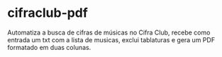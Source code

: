 # cifraclub-pdf
Automatiza a busca de cifras de músicas no Cifra Club, recebe como entrada um txt com a lista de musicas, exclui tablaturas e gera um PDF formatado em duas colunas.

